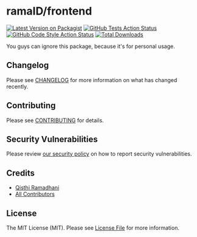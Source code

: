 # ramaID/frontend

[![Latest Version on Packagist](https://img.shields.io/packagist/v/ramaid/frontend.svg?style=flat-square)](https://packagist.org/packages/ramaid/frontend)
[![GitHub Tests Action Status](https://img.shields.io/github/workflow/status/ramaid/frontend/run-tests?label=tests)](https://github.com/ramaid/frontend/actions?query=workflow%3Arun-tests+branch%3Amain)
[![GitHub Code Style Action Status](https://img.shields.io/github/workflow/status/ramaid/frontend/Check%20&%20fix%20styling?label=code%20style)](https://github.com/ramaid/frontend/actions?query=workflow%3A"Check+%26+fix+styling"+branch%3Amain)
[![Total Downloads](https://img.shields.io/packagist/dt/ramaid/frontend.svg?style=flat-square)](https://packagist.org/packages/ramaid/frontend)

You guys can ignore this package, because it's for personal usage.

## Changelog

Please see [CHANGELOG](CHANGELOG.md) for more information on what has changed recently.

## Contributing

Please see [CONTRIBUTING](https://github.com/spatie/.github/blob/main/CONTRIBUTING.md) for details.

## Security Vulnerabilities

Please review [our security policy](../../security/policy) on how to report security vulnerabilities.

## Credits

- [Qisthi Ramadhani](https://github.com/ramaID)
- [All Contributors](../../contributors)

## License

The MIT License (MIT). Please see [License File](LICENSE.md) for more information.
